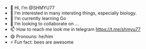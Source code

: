 - 👋 Hi, I’m @SHMYU77
- 👀 I’m interested in many intersting things, especially biology.
- 🌱 I’m currently learning Go
- 💞️ I’m looking to collaborate on ...
- 📫 How to reach me look me in telegram https://t.me/shmyu77
- 😄 Pronouns: he/him
- ⚡ Fun fact: bees are awesome

<!---
SHMYU77/SHMYU77 is a ✨ special ✨ repository because its `README.md` (this file) appears on your GitHub profile.
You can click the Preview link to take a look at your changes.
--->
